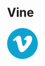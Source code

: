 # Vine

![Vine icon](https://github.com/sumandascoder/Vine/blob/develop/res/drawable-hdpi/ic_launcher.png)

